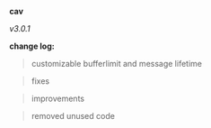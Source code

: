 **cav**

*v3.0.1*

**change log:**

> customizable bufferlimit and message lifetime

> fixes

> improvements

> removed unused code

